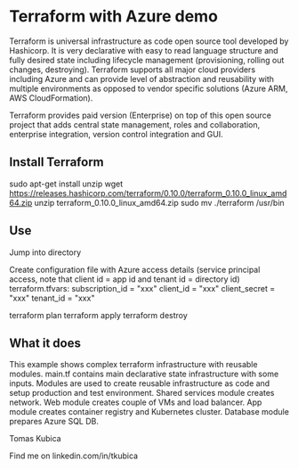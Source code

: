 # Terraform with Azure demo

Terraform is universal infrastructure as code open source tool developed by Hashicorp. It is very declarative with easy to read language structure and fully desired state including lifecycle management (provisioning, rolling out changes, destroying). Terraform supports all major cloud providers including Azure and can provide level of abstraction and reusability with multiple environments as opposed to vendor specific solutions (Azure ARM, AWS CloudFormation).

Terraform provides paid version (Enterprise) on top of this open source project that adds central state management, roles and collaboration, enterprise integration, version control integration and GUI.

## Install Terraform

sudo apt-get install unzip
wget https://releases.hashicorp.com/terraform/0.10.0/terraform_0.10.0_linux_amd64.zip
unzip terraform_0.10.0_linux_amd64.zip
sudo mv ./terraform /usr/bin

## Use
Jump into directory

Create configuration file with Azure access details (service principal access, note that client id = app id and tenant id = directory id) terraform.tfvars:
subscription_id = "xxx"
client_id       = "xxx"
client_secret   = "xxx"
tenant_id       = "xxx"

terraform plan
terraform apply
terraform destroy

## What it does
This example shows complex terraform infrastructure with reusable modules. main.tf contains main declarative state infrastructure with some inputs. Modules are used to create reusable infrastructure as code and setup production and test environment. Shared services module creates network. Web module creates couple of VMs and load balancer. App module creates container registry and Kubernetes cluster. Database module prepares Azure SQL DB.



Tomas Kubica

Find me on linkedin.com/in/tkubica